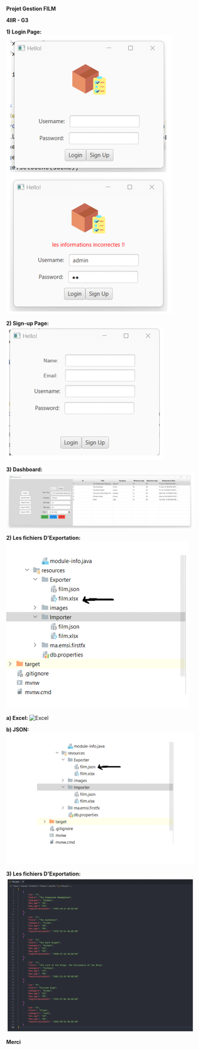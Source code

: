 ﻿<a name="br1"></a> 

**Projet Gestion FILM**

**4IIR - G3**

**1) Login Page:**
![Login Page](./images/1.png)

**2) Sign-up Page:**
![Sign-up Page](./images/2.png)


<a name="br2"></a> 

**3) Dashboard:**
![Dashboard](./images/3.png)

**2) Les fichiers D'Exportation:**
![Export Files](./images/4.png)

**a) Excel:**
![Excel](./imagess/5.png)


<a name="br3"></a> 

**b) JSON:**
![JSON](./images/6.png)


<a name="br4"></a> 

**3) Les fichiers D'Exportation:**
![Export Files](./images/7.png)

**Merci**
